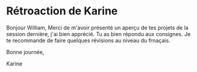 # Rétroaction de Karine

Bonjour William,
Merci de m'avoir présenté un aperçu de tes projets de la session dernière, j'ai bien apprécié. Tu as bien répondu aux consignes.  Je te recommande de faire quelques révisions au niveau du frnaçais.

Bonne journée,

Karine
